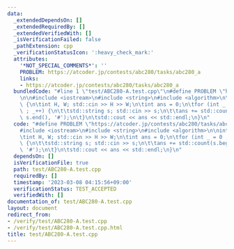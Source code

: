 ```yaml
---
data:
  _extendedDependsOn: []
  _extendedRequiredBy: []
  _extendedVerifiedWith: []
  _isVerificationFailed: false
  _pathExtension: cpp
  _verificationStatusIcon: ':heavy_check_mark:'
  attributes:
    '*NOT_SPECIAL_COMMENTS*': ''
    PROBLEM: https://atcoder.jp/contests/abc280/tasks/abc280_a
    links:
    - https://atcoder.jp/contests/abc280/tasks/abc280_a
  bundledCode: "#line 1 \"test/ABC280-A.test.cpp\"\n#define PROBLEM \"https://atcoder.jp/contests/abc280/tasks/abc280_a\"\
    \n\n#include <iostream>\n#include <string>\n#include <algorithm>\n\nint main()\
    \ {\n\tint H, W; std::cin >> H >> W;\n\tint ans = 0;\n\tfor (int _ = 0 ; _ < H\
    \ ; _++) {\n\t\tstd::string s; std::cin >> s;\n\t\tans += std::count(s.begin(),\
    \ s.end(), '#');\n\t}\n\tstd::cout << ans << std::endl;\n}\n"
  code: "#define PROBLEM \"https://atcoder.jp/contests/abc280/tasks/abc280_a\"\n\n\
    #include <iostream>\n#include <string>\n#include <algorithm>\n\nint main() {\n\
    \tint H, W; std::cin >> H >> W;\n\tint ans = 0;\n\tfor (int _ = 0 ; _ < H ; _++)\
    \ {\n\t\tstd::string s; std::cin >> s;\n\t\tans += std::count(s.begin(), s.end(),\
    \ '#');\n\t}\n\tstd::cout << ans << std::endl;\n}\n"
  dependsOn: []
  isVerificationFile: true
  path: test/ABC280-A.test.cpp
  requiredBy: []
  timestamp: '2023-03-08 04:15:56+09:00'
  verificationStatus: TEST_ACCEPTED
  verifiedWith: []
documentation_of: test/ABC280-A.test.cpp
layout: document
redirect_from:
- /verify/test/ABC280-A.test.cpp
- /verify/test/ABC280-A.test.cpp.html
title: test/ABC280-A.test.cpp
---
```

